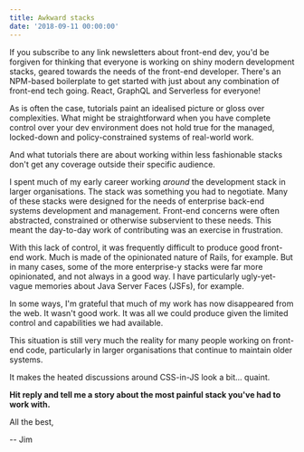 ```yaml
---
title: Awkward stacks
date: '2018-09-11 00:00:00'
---
```


If you subscribe to any link newsletters about front-end dev, you'd be forgiven for thinking that everyone is working on shiny modern development stacks, geared towards the needs of the front-end developer. There's an NPM-based boilerplate to get started with just about any combination of front-end tech going. React, GraphQL and Serverless for everyone!

As is often the case, tutorials paint an idealised picture or gloss over complexities. What might be straightforward when you have complete control over your dev environment does not hold true for the managed, locked-down and policy-constrained systems of real-world work.

And what tutorials there are about working within less fashionable stacks don't get any coverage outside their specific audience.

I spent much of my early career working _around_ the development stack in larger organisations. The stack was something you had to negotiate. Many of these stacks were designed for the needs of enterprise back-end systems development and management. Front-end concerns were often abstracted, constrained or otherwise subservient to these needs. This meant the day-to-day work of contributing was an exercise in frustration.

With this lack of control, it was frequently difficult to produce good front-end work. Much is made of the opinionated nature of Rails, for example. But in many cases, some of the more enterprise-y stacks were far more opinionated, and not always in a good way. I have particularly ugly-yet-vague memories about Java Server Faces (JSFs), for example.

In some ways, I'm grateful that much of my work has now disappeared from the web. It wasn't good work. It was all we could produce given the limited control and capabilities we had available.

This situation is still very much the reality for many people working on front-end code, particularly in larger organisations that continue to maintain older systems.

It makes the heated discussions around CSS-in-JS look a bit... quaint.

__Hit reply and tell me a story about the most painful stack you've had to work with.__

All the best,

-- Jim
